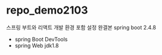 # repo_demo2103
스프링 부트와 리액트 개발 환경 포함 설정 완결본
spring boot 2.4.8
- spring Boot DevTools
- spring Web
jdk1.8 <br>
